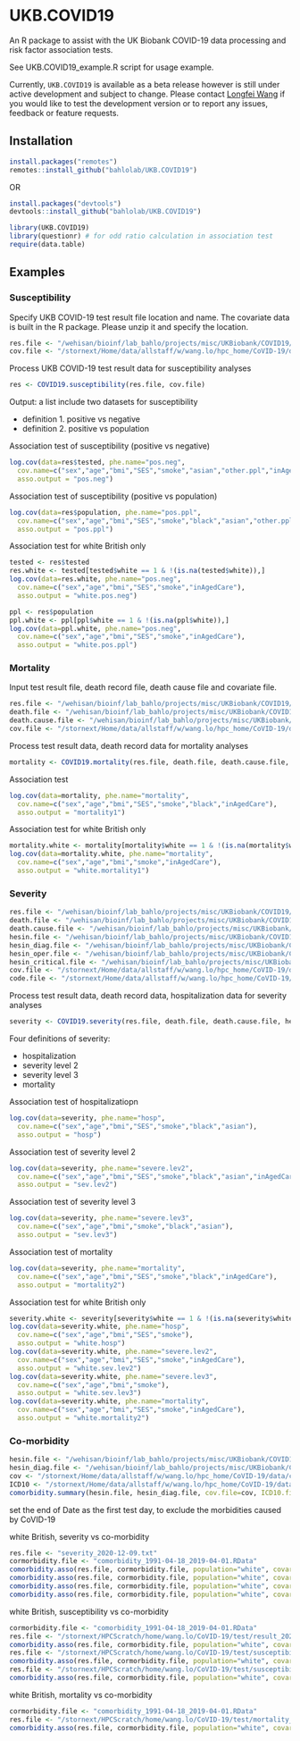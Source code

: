 # UKB.COVID19
An R package to assist with the UK Biobank COVID-19 data processing and risk factor association tests.

See UKB.COVID19_example.R script for usage example.

Currently, `UKB.COVID19` is available as a beta release however is still under active development and subject to change. Please contact [Longfei Wang](wang.lo@wehi.edu.au) if you would like to test the development version or to report any issues, feedback or feature requests.

## Installation

```r
install.packages("remotes")
remotes::install_github("bahlolab/UKB.COVID19")
```
OR
```r
install.packages("devtools")
devtools::install_github("bahlolab/UKB.COVID19")
```

```r
library(UKB.COVID19)
library(questionr) # for odd ratio calculation in association test 
require(data.table)
```

## Examples

### Susceptibility


Specify UKB COVID-19 test result file location and name.
The covariate data is built in the R package. Please unzip it and specify the location.
```r
res.file <- "/wehisan/bioinf/lab_bahlo/projects/misc/UKBiobank/COVID19/phenotypes/20210120_covid19_result.txt"
cov.file <- "/stornext/Home/data/allstaff/w/wang.lo/hpc_home/CoVID-19/data/covariate.v0.txt"
```

Process UKB COVID-19 test result data for susceptibility analyses
```r
res <- COVID19.susceptibility(res.file, cov.file)
```
Output: a list include two datasets for susceptibility
- definition 1. positive vs negative
- definition 2. positive vs population

Association test of susceptibility (positive vs negative) 
```r
log.cov(data=res$tested, phe.name="pos.neg", 
  cov.name=c("sex","age","bmi","SES","smoke","asian","other.ppl","inAgedCare"), 
  asso.output = "pos.neg")
```

Association test of susceptibility (positive vs population) 
```r
log.cov(data=res$population, phe.name="pos.ppl", 
  cov.name=c("sex","age","bmi","SES","smoke","black","asian","other.ppl","A","inAgedCare"), 
  asso.output = "pos.ppl")
```

Association test for white British only 
```r
tested <- res$tested
res.white <- tested[tested$white == 1 & !(is.na(tested$white)),]
log.cov(data=res.white, phe.name="pos.neg", 
  cov.name=c("sex","age","bmi","SES","smoke","inAgedCare"),
  asso.output = "white.pos.neg")

ppl <- res$population
ppl.white <- ppl[ppl$white == 1 & !(is.na(ppl$white)),]
log.cov(data=ppl.white, phe.name="pos.neg", 
  cov.name=c("sex","age","bmi","SES","smoke","inAgedCare"),
  asso.output = "white.pos.ppl")
```

### Mortality

Input test result file, death record file, death cause file and covariate file.
```r
res.file <- "/wehisan/bioinf/lab_bahlo/projects/misc/UKBiobank/COVID19/phenotypes/20210120_covid19_result.txt"
death.file <- "/wehisan/bioinf/lab_bahlo/projects/misc/UKBiobank/COVID19/phenotypes/20210121_death.txt"
death.cause.file <- "/wehisan/bioinf/lab_bahlo/projects/misc/UKBiobank/COVID19/phenotypes/20210121_death_cause.txt"
cov.file <- "/stornext/Home/data/allstaff/w/wang.lo/hpc_home/CoVID-19/data/covariate.v0.txt"
```

Process test result data, death record data for mortality analyses
```r
mortality <- COVID19.mortality(res.file, death.file, death.cause.file, cov.file)
```

Association test
```r
log.cov(data=mortality, phe.name="mortality",
  cov.name=c("sex","age","bmi","SES","smoke","black","inAgedCare"), 
  asso.output = "mortality1")
```

Association test for white British only 
```r
mortality.white <- mortality[mortality$white == 1 & !(is.na(mortality$white)),]
log.cov(data=mortality.white, phe.name="mortality", 
  cov.name=c("sex","age","bmi","smoke","inAgedCare"),  
  asso.output = "white.mortality1")
```

### Severity

```r
res.file <- "/wehisan/bioinf/lab_bahlo/projects/misc/UKBiobank/COVID19/phenotypes/20210120_covid19_result.txt"
death.file <- "/wehisan/bioinf/lab_bahlo/projects/misc/UKBiobank/COVID19/phenotypes/20210121_death.txt"
death.cause.file <- "/wehisan/bioinf/lab_bahlo/projects/misc/UKBiobank/COVID19/phenotypes/20210121_death_cause.txt"
hesin.file <- "/wehisan/bioinf/lab_bahlo/projects/misc/UKBiobank/COVID19/phenotypes/20210122_hesin.txt"
hesin_diag.file <- "/wehisan/bioinf/lab_bahlo/projects/misc/UKBiobank/COVID19/phenotypes/20210122_hesin_diag.txt"
hesin_oper.file <- "/wehisan/bioinf/lab_bahlo/projects/misc/UKBiobank/COVID19/phenotypes/20210122_hesin_oper.txt"
hesin_critical.file <- "/wehisan/bioinf/lab_bahlo/projects/misc/UKBiobank/COVID19/phenotypes/20210122_hesin_critical.txt"
cov.file <- "/stornext/Home/data/allstaff/w/wang.lo/hpc_home/CoVID-19/data/covariate.v0.txt"
code.file <- "/stornext/Home/data/allstaff/w/wang.lo/hpc_home/CoVID-19/data/coding240.tsv"
```

Process test result data, death record data, hospitalization data for severity analyses
```r
severity <- COVID19.severity(res.file, death.file, death.cause.file, hesin.file, hesin_diag.file, hesin_oper.file, hesin_critical.file, cov.file, code.file)
```
Four definitions of severity:
- hospitalization
- severity level 2
- severity level 3
- mortality

Association test of hospitalizatiopn
```r
log.cov(data=severity, phe.name="hosp", 
  cov.name=c("sex","age","bmi","SES","smoke","black","asian"), 
  asso.output = "hosp")
```

Association test of severity level 2
```r
log.cov(data=severity, phe.name="severe.lev2", 
  cov.name=c("sex","age","bmi","SES","smoke","black","asian","inAgedCare"), 
  asso.output = "sev.lev2")
```

Association test of severity level 3
```r
log.cov(data=severity, phe.name="severe.lev3", 
  cov.name=c("sex","age","bmi","smoke","black","asian"), 
  asso.output = "sev.lev3")
```

Association test of mortality
```r
log.cov(data=severity, phe.name="mortality", 
  cov.name=c("sex","age","bmi","SES","smoke","black","inAgedCare"), 
  asso.output = "mortality2")
```

Association test for white British only
```r
severity.white <- severity[severity$white == 1 & !(is.na(severity$white)),]
log.cov(data=severity.white, phe.name="hosp", 
  cov.name=c("sex","age","bmi","SES","smoke"), 
  asso.output = "white.hosp")
log.cov(data=severity.white, phe.name="severe.lev2", 
  cov.name=c("sex","age","bmi","SES","smoke","inAgedCare"), 
  asso.output = "white.sev.lev2")
log.cov(data=severity.white, phe.name="severe.lev3", 
  cov.name=c("sex","age","bmi","smoke"), 
  asso.output = "white.sev.lev3")
log.cov(data=severity.white, phe.name="mortality", 
  cov.name=c("sex","age","bmi","SES","smoke","inAgedCare"), 
  asso.output = "white.mortality2")
```


### Co-morbidity

```r
hesin.file <- "/wehisan/bioinf/lab_bahlo/projects/misc/UKBiobank/COVID19/phenotypes/20210122_hesin.txt"
hesin_diag.file <- "/wehisan/bioinf/lab_bahlo/projects/misc/UKBiobank/COVID19/phenotypes/20210122_hesin_diag.txt"
cov <- "/stornext/Home/data/allstaff/w/wang.lo/hpc_home/CoVID-19/data/covariate.v0.txt"
ICD10 <- "/stornext/Home/data/allstaff/w/wang.lo/hpc_home/CoVID-19/data/ICD10.coding19.tsv"
comorbidity.summary(hesin.file, hesin_diag.file, cov.file=cov, ICD10.file=ICD10, Date.end="01/04/2019")
```
set the end of Date as the first test day, to exclude the morbidities caused by CoVID-19

white British, severity vs co-morbidity
```r
res.file <- "severity_2020-12-09.txt"
cormorbidity.file <- "comorbidity_1991-04-18_2019-04-01.RData"
comorbidity.asso(res.file, cormorbidity.file, population="white", covars=c("sex","age","bmi","SES","smoke","inAgedCare"), phe.name="hosp")
comorbidity.asso(res.file, cormorbidity.file, population="white", covars=c("sex","age","bmi","SES","smoke","inAgedCare"), phe.name="severe.lev2")
comorbidity.asso(res.file, cormorbidity.file, population="white", covars=c("sex","age","bmi","SES","smoke","inAgedCare"), phe.name="severe.lev3")
comorbidity.asso(res.file, cormorbidity.file, population="white", covars=c("sex","age","bmi","SES","smoke","inAgedCare"), phe.name="mortality")
```

white British, susceptibility vs co-morbidity
```r
cormorbidity.file <- "comorbidity_1991-04-18_2019-04-01.RData"
res.file <- "/stornext/HPCScratch/home/wang.lo/CoVID-19/test/result_2021-01-18.txt"
comorbidity.asso(res.file, cormorbidity.file, population="white", covars=c("sex","age","bmi","SES","smoke","inAgedCare"), phe.name="result")
res.file <- "/stornext/HPCScratch/home/wang.lo/CoVID-19/test/susceptibility.tested.txt"
comorbidity.asso(res.file, cormorbidity.file, population="white", covars=c("sex","age","bmi","SES","smoke","inAgedCare"), phe.name="pos.neg")
res.file <- "/stornext/HPCScratch/home/wang.lo/CoVID-19/test/susceptibility.population.txt"
comorbidity.asso(res.file, cormorbidity.file, population="white", covars=c("sex","age","bmi","SES","smoke","inAgedCare"), phe.name="pos.ppl")
```

white British, mortality vs co-morbidity
```r
cormorbidity.file <- "comorbidity_1991-04-18_2019-04-01.RData"
res.file <- "/stornext/HPCScratch/home/wang.lo/CoVID-19/test/mortality_2020-12-18.txt"
comorbidity.asso(res.file, cormorbidity.file, population="white", covars=c("sex","age","bmi","SES","smoke","inAgedCare"), phe.name="mortality")
```
